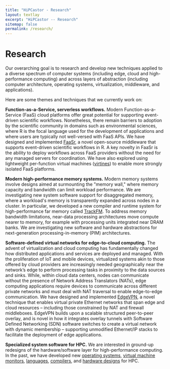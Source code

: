 ```yaml
---
title: "HiPCastor - Research"
layout: textlay
excerpt: "HiPCastor -- Research"
sitemap: false
permalink: /research/
---
```


# Research

Our overarching goal is to research and develop new techniques applied to
a diverse spectrum of computer systems (including edge, cloud and
high-performance computing) and across layers of abstraction (including
computer architecture, operating systems, virtualization, middleware, and
applications). 

Here are some themes and techniques that we currently work on:

**Function-as-a-Service, serverless workflows.** Modern Function-as-a-Service
(FaaS) cloud platforms offer great potential for supporting event-driven
scientific workflows. Nonetheless, there remain barriers to adoption by the
scientific community in domains such as environmental sciences, where R is the
focal language used for the development of applications and where users are
typically not well-versed with FaaS APIs. We have designed and implemented
[FaaSr](https://faasr.io), a novel open-source middleware that supports
event-driven scientific workflows in R. A key novelty in FaaSr is the ability
to deploy workflows across FaaS providers without the need for any managed
servers for coordination. We have also explored using lightweight per-function
virtual machines ([virtines](https://github.com/virtines/wasp)) to enable more strongly isolated FaaS platforms.

**Modern high-performance memory systems.** Modern memory systems involve
designs aimed at surmounting the "memory wall," where memory capacity and
bandwidth can limit workload performance. We are investigating new system
software support for disaggregated memory, where a workload's memory is
transparently expanded across nodes in a cluster. In particular, we developed
a new compiler and runtime system for high-performance far memory called
[TrackFM](https://dl.acm.org/doi/10.1145/3617232.3624856). To address memory
bandwidth limitations, near-data processing architectures move compute nearer
to memory, for example with processing units integrated near DRAM banks. We are
investigating new software and hardware abstractions for next-generation
processing-in-memory (PIM) architectures. 

**Software-defined virtual networks for edge-to-cloud computing.** The advent
of virtualization and cloud computing has fundamentally changed how distributed
applications and services are deployed and managed. With the proliferation of
IoT and mobile devices, virtualized systems akin to those offered by cloud
providers are increasingly needed geographically near the network’s edge to
perform processing tasks in proximity to the data sources and sinks. While,
within cloud data centers, nodes can communicate without the presence of
Network Address Translators (NATs), edge computing applications require devices
to communicate across different private networks and must deal with NAT
traversal to enable edge-to-edge communication. We have designed and
implemented [EdgeVPN](https://edgevpn.io), a novel technique that enables
virtual private Ethernet networks that span edge and cloud resources
– including those constrained by NAT and firewall middleboxes. EdgeVPN builds
upon a scalable structured peer-to-peer overlay, and is novel in how it
integrates overlay tunnels with Software Defined Networking (SDN) software
switches to create a virtual network with dynamic membership – supporting
unmodified Ethernet/IP stacks to facilitate the deployment of edge
applications. 

**Specialized system software for HPC.** We are interested in ground-up redesigns of the
hardware/software layer for high-performance computing. In the past, we have developed new
[operating systems](https://users.cs.northwestern.edu/~pdinda/Papers/sc21.pdf), [virtual machine monitors](https://github.com/virtines/wasp), 
[languages](https://doi.org/10.1145/3453483.3460969), [compilers](https://dl.acm.org/doi/10.1145/3617232.3624856), and [hardware designs](https://ieeexplore.ieee.org/document/8842897) for HPC. 

